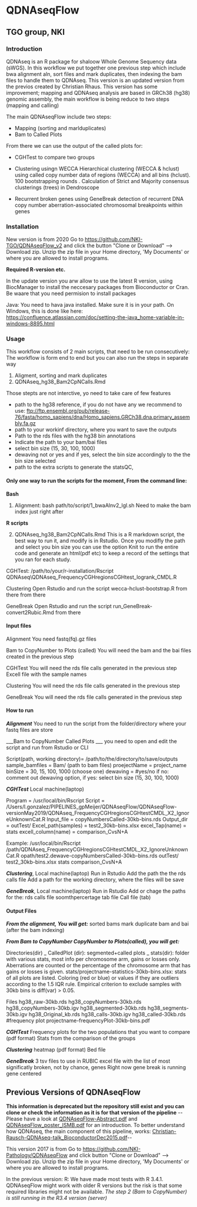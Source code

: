 # QDNAseqFlow 
## TGO group, NKI

### Introduction

QDNAseq is an R package for shaloow Whole Genome Sequency data (sWGS). In this workflow we put together one previous step which include bwa alignment aln, sort files and mark duplicates, then indexing the bam files to handle them to QDNAseq.
This version is an updated version from the previos created by Christian Rhaus. This version has some improvement; mapping and QDNAseq analysis are based in GRCh38 (hg38) genomic assembly, the main workflow is being reduce to two steps (mapping and calling)

The main QDNAseqFlow include two steps: 
- Mapping (sorting and marlduplicates)
- Bam to Called Plots

From there we can use the output of the called plots for: 

- CGHTest to compare two groups

- Clustering usingn WECCA
Hierarchical clustering (WECCA & hclust)
using called copy number data of regions (WECCA) and all bins (hclust). 100 bootstrapping rounds .
Calculation of Strict and Majority consensus clusterings (trees) in Dendroscope

- Recurrent broken genes using GeneBreak
detection of recurrent DNA copy number aberration-associated chromosomal breakpoints within genes

### Installation
New version is from 2020
Go to https://github.com/NKI-TGO/QDNAseqFlow_v2 and click the button "Clone or Download" --> Download zip.
Unzip the zip file in your Home directory, 'My Documents' or where you are allowed to install programs.

**Required R-version etc.**

In the update version you arw allow to use the latest R version, using BiocManager to install the neccesary packages from Bioconductor or Cran. Be waare that you need permision to install packages

Java: You need to hava java installed. Make sure it is in your path. On Windows, this is done like here: https://confluence.atlassian.com/doc/setting-the-java_home-variable-in-windows-8895.html


### Usage

This workflow consists of 2 main scripts, that need to be run consecutively: The workflow is form end to end but you can also run the steps in separate way

1. Aligment, sorting and mark duplicates 
2. QDNAseq_hg38_Bam2CpNCalls.Rmd

Those stepts are not interctive, yo need to take care of few features

- path to the hg38 reference, if you do not have any we recommend to use:
ftp://ftp.ensembl.org/pub/release-76/fasta/homo_sapiens/dna/Homo_sapiens.GRCh38.dna.primary_assembly.fa.gz
- path to your workinf directory, where you want to save the outputs
- Path to the rds files with the hg38 bin annotations 
- Indicate the path to your bam/bai files
- select bin size (15, 30, 100, 1000)
- dewaving not or yes and  if yes, select the bin size accordingly to the the bin size selected
- path to the extra scripts to generate the statsQC, 



#### Only one way to run the scripts for the moment, From the command line:

__Bash__
1. Alignment: bash path/to/script/1_bwaAlnv2_lgl.sh
Need to make the bam index just right after

__R scripts__

2. QDNAseq_hg38_Bam2CpNCalls.Rmd
This is a R markdown script, the best way to run it, and modify is in Rstudio. Once you modifly the path and select you bin size you can use the option Knit to run the entire code and generate an html(pdf etc) to keep a record of the settings that you ran for each study. 

CGHTest:
    /path/to/your/r-installation/Rscript QDNAseq\QDNAseq_FrequencyCGHregionsCGHtest_logrank_CMDL.R

Clustering
Open Rstudio and run the script  wecca-hclust-bootstrap.R from there from there


GeneBreak
Open Rstudio and run the script run_GeneBreak-convert2Rubic.Rmd from there


#### Input files
Alignment
You need fastq(fq).gz files

Bam to CopyNumber to Plots (called)
You will need the bam and the bai files created in the previous step

CGHTest
You will need the rds file calls generated in the previous step
Excell file with the sample names 

Clustering
You will need the rds file calls generated in the previous step

GeneBreak
You will need the rds file calls generated in the previous step


#### How to run 
___Alignment___
You need to run the script from the folder/directory where your fastq files are store

___Bam to CopyNumber Called Plots ___
you need to open and edit the script and run from Rstudio or CLI

Script(path, working directory)= /path/to/the/directory/to/save/outputs
sample_bamfiles = Bam/ (path to bam files)
proejectName = project_name 
binSize = 30, 15, 100, 1000 (choose one)
dewaving = #yes/no if no: comment out dewaving option, if yes: select bin size (15, 30, 100, 1000)


___CGHTest___  Local machine(laptop)

Program = /usr/local/bin/Rscript
Script =
 /Users/l.gonzalez/PIPELINES_gpMeijer/QDNAseqFlow/QDNAseqFlow-versionMay2019/QDNAseq_FrequencyCGHregionsCGHtestCMDL_X2_IgnoreUnknownCat.R
Input_file = copyNumbersCalled-30kb-bins.rds
Output_dir = outTest/ 
Excel_path(samples) = test2_30kb-bins.xlsx 
excel_Tap(name) = stats
excell_column(name) = comparison_CvsN+A

Example:
/usr/local/bin/Rscript /path/QDNAseq_FrequencyCGHregionsCGHtestCMDL_X2_IgnoreUnknownCat.R opath/test2.dewave-copyNumbersCalled-30kb-bins.rds outTest/ test2_30kb-bins.xlsx stats comparison_CvsN+A

___Clustering___,  Local machine(laptop)
Run in Rstudio
Add the path the the rds calls file 
Add a path for the working directory, where the files will be save 

___GeneBreak___,  Local machine(laptop)
Run in Rstudio
Add or chage the paths for the:
rds calls file
soomthpercertage tab file
Call file (tab)



#### Output Files
___From the alignment, You will get:___
sorted bams
mark duplicate bam and bai (after the bam indexing)


___From Bam to CopyNumber CopyNumber to Plots(called), you will get:___

Directories(dir)
_ CalledPlot (dir): segmented+called plots
_ stats(dir): folder with various stats, most info per chromosome arm, gains or losses only. Aberrations are counted or the percentage of the chromosome arm that has gains or losses is given.
stats/projectname-statistics-30kb-bins.xlsx: stats of all plots are listed. Coloring (red or blue) or values if they are outliers according to the 1.5 IQR rule. Empirical criterion to exclude samples with 30kb bins is diff(var) > 0.05.


Files
hg38_raw-30kb.rds 
hg38_copyNumbers-30kb.rds
hg38_copyNumbers-30kb.igv
hg38_segmented-30kb.rds
hg38_segments-30kb.igv
hg38_Original_kb.rds
hg38_calls-30kb.igv
hg38_called-30kb.rds
#frequency plot
projectname-frequencyPlot-30kb-bins.pdf 


___CGHTest___
Frequency plots for the two populations that you want to compare (pdf format)
Stats from the comparison of the groups


___Clustering___
heatmap (pdf format)
Bed file 

___GeneBreak___
3 tsv files to use in RUBIC
excel file with the list of most significatly broken, not by chance, genes 
Right now gene break is running gene centered



## Previous Versions of QDNAseqFlow

__This information is deprecated but the repository still exist and you can clone or check the information as it is for that version of the pipeline__
--Please have a look at [QDNAseqFlow-Abstract.pdf](https://github.com/NKI-Pathology/QDNAseqFlow/blob/master/QDNAseqFlow-Abstract.pdf) and [QDNAseqFlow\_poster\_ISMB.pdf](https://github.com/NKI-Pathology/QDNAseqFlow/blob/master/QDNAseqFlow_poster_ISMB.pdf) for an introduction.
To better understand how QDNAseq, the main component of this pipeline, works: [Christian-Rausch-QDNAseq-talk\_BioconductorDec2015.pdf](https://github.com/NKI-Pathology/QDNAseqFlow/blob/master/Christian-Rausch-QDNAseq-talk_BioconductorDec2015.pdf)--

This version 2017 is from 
Go to https://github.com/NKI-Pathology/QDNAseqFlow and click button "Clone or Download" --> Download zip.
Unzip the zip file in your Home directory, 'My Documents' or where you are allowed to install programs.


In the previous version:
R: We have made most tests with R 3.4.1. QDNAseqFlow might work with older R versions but the risk is that some required libraries might not be available.
_The step 2 (Bam to CopyNumber) is still running in the R3.4 version (server)_

